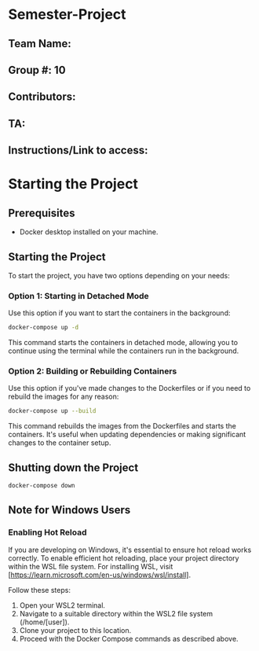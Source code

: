# Semester-Project

## Team Name: <Insert Here>

## Group #: 10

## Contributors: <Insert Here>

## TA: <Insert Here>

## Instructions/Link to access: <insert here>


# Starting the Project

## Prerequisites
- Docker desktop installed on your machine.

## Starting the Project
To start the project, you have two options depending on your needs:

### Option 1: Starting in Detached Mode
Use this option if you want to start the containers in the background:

```bash
docker-compose up -d
```

This command starts the containers in detached mode, allowing you to continue using the terminal while the containers run in the background.

### Option 2: Building or Rebuilding Containers

Use this option if you've made changes to the Dockerfiles or if you need to rebuild the images for any reason:

```bash
docker-compose up --build
```

This command rebuilds the images from the Dockerfiles and starts the containers. It's useful when updating dependencies or making significant changes to the container setup.

## Shutting down the Project
```bash
docker-compose down
```


## Note for Windows Users

### Enabling Hot Reload

If you are developing on Windows, it's essential to ensure hot reload works correctly. To enable efficient hot reloading, place your project directory within the WSL file system. For installing WSL, visit [https://learn.microsoft.com/en-us/windows/wsl/install].

Follow these steps:

1. Open your WSL2 terminal.
2. Navigate to a suitable directory within the WSL2 file system (/home/[user]).
3. Clone your project to this location.
4. Proceed with the Docker Compose commands as described above.